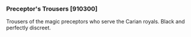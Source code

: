 ### Preceptor's Trousers [910300]

Trousers of the magic preceptors who serve the Carian royals. Black and perfectly discreet.